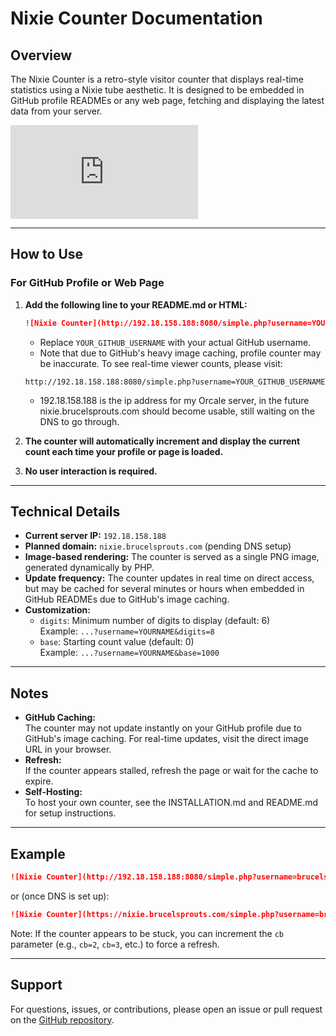  # Nixie Counter Documentation

## Overview
The Nixie Counter is a retro-style visitor counter that displays real-time statistics using a Nixie tube aesthetic. It is designed to be embedded in GitHub profile READMEs or any web page, fetching and displaying the latest data from your server.

![Nixie Counter](http://192.18.158.188:8080/simple.php?username=nixiecounter)

---

## How to Use

### For GitHub Profile or Web Page

1. **Add the following line to your README.md or HTML:**
   ```markdown
   ![Nixie Counter](http://192.18.158.188:8080/simple.php?username=YOUR_GITHUB_USERNAME)
   ```
   - Replace `YOUR_GITHUB_USERNAME` with your actual GitHub username.
   - Note that due to GitHub's heavy image caching, profile counter may be inaccurate. To see real-time viewer counts, please visit:
   ```
   http://192.18.158.188:8080/simple.php?username=YOUR_GITHUB_USERNAME
   ```
   - 192.18.158.188 is the ip address for my Orcale server, in the future nixie.brucelsprouts.com should become usable, still waiting on the DNS to go through.
   

2. **The counter will automatically increment and display the current count each time your profile or page is loaded.**
3. **No user interaction is required.**

---

## Technical Details

- **Current server IP:** `192.18.158.188`
- **Planned domain:** `nixie.brucelsprouts.com` (pending DNS setup)
- **Image-based rendering:** The counter is served as a single PNG image, generated dynamically by PHP.
- **Update frequency:** The counter updates in real time on direct access, but may be cached for several minutes or hours when embedded in GitHub READMEs due to GitHub's image caching.
- **Customization:**  
  - `digits`: Minimum number of digits to display (default: 6)  
    Example: `...?username=YOURNAME&digits=8`
  - `base`: Starting count value (default: 0)  
    Example: `...?username=YOURNAME&base=1000`

---

## Notes

- **GitHub Caching:**  
  The counter may not update instantly on your GitHub profile due to GitHub's image caching. For real-time updates, visit the direct image URL in your browser.
- **Refresh:**  
  If the counter appears stalled, refresh the page or wait for the cache to expire.
- **Self-Hosting:**  
  To host your own counter, see the INSTALLATION.md and README.md for setup instructions.

---

## Example

```markdown
![Nixie Counter](http://192.18.158.188:8080/simple.php?username=brucelsprouts&cb=1)
```
or (once DNS is set up):
```markdown
![Nixie Counter](https://nixie.brucelsprouts.com/simple.php?username=brucelsprouts&cb=1)
```

Note: If the counter appears to be stuck, you can increment the `cb` parameter (e.g., `cb=2`, `cb=3`, etc.) to force a refresh.

---

## Support

For questions, issues, or contributions, please open an issue or pull request on the [GitHub repository](https://github.com/brucelsprouts/nixiecreadme).

